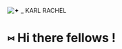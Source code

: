 


![✦ _ KARL   RACHEL](https://github.com/user-attachments/assets/5b574e32-fd5c-44d8-ba75-6056e8f11e52)





















# ⑅ Hi there fellows  !

